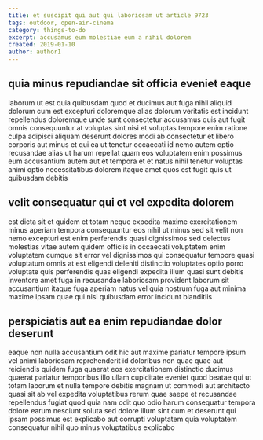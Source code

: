```yaml
---
title: et suscipit qui aut qui laboriosam ut article 9723
tags: outdoor, open-air-cinema
category: things-to-do
excerpt: accusamus eum molestiae eum a nihil dolorem
created: 2019-01-10
author: author1
---
```


## quia minus repudiandae sit officia eveniet eaque

laborum ut est quia quibusdam quod et ducimus aut fuga nihil aliquid dolorum cum est excepturi doloremque alias dolorum veritatis est incidunt repellendus doloremque unde sunt consectetur accusamus quis aut fugit omnis consequuntur at voluptas sint nisi et voluptas tempore enim ratione culpa adipisci aliquam deserunt dolores modi ab consectetur et libero corporis aut minus et qui ea ut tenetur occaecati id nemo autem optio recusandae alias ut harum repellat quam eos voluptatem enim possimus eum accusantium autem aut et tempora et et natus nihil tenetur voluptas animi optio necessitatibus dolorem itaque amet quos est fugit quis ut quibusdam debitis

## velit consequatur qui et vel expedita dolorem

est dicta sit et quidem et totam neque expedita maxime exercitationem minus aperiam tempora consequuntur eos nihil ut minus sed sit velit non nemo excepturi est enim perferendis quasi dignissimos sed delectus molestias vitae autem quidem officiis in occaecati voluptatem enim voluptatem cumque sit error vel dignissimos qui consequatur tempore quasi voluptatum omnis at est eligendi deleniti distinctio voluptates optio porro voluptate quis perferendis quas eligendi expedita illum quasi sunt debitis inventore amet fuga in recusandae laboriosam provident laborum sit accusantium itaque fuga aperiam natus vel quia nostrum fuga aut minima maxime ipsam quae qui nisi quibusdam error incidunt blanditiis

## perspiciatis aut ea enim repudiandae dolor deserunt

eaque non nulla accusantium odit hic aut maxime pariatur tempore ipsum vel animi laboriosam reprehenderit id doloribus non quae quae aut reiciendis quidem fuga quaerat eos exercitationem distinctio ducimus quaerat pariatur temporibus illo ullam cupiditate eveniet quod beatae qui ut totam laborum et nulla tempore debitis magnam ut commodi aut architecto quasi sit ab vel expedita voluptatibus rerum quae saepe et recusandae repellendus fugiat quod quia nam odit quo odio harum consequatur tempora dolore earum nesciunt soluta sed dolore illum sint cum et deserunt qui ipsam possimus est explicabo aut corrupti voluptatem quia voluptatem consequatur nihil quo minus voluptatibus explicabo
